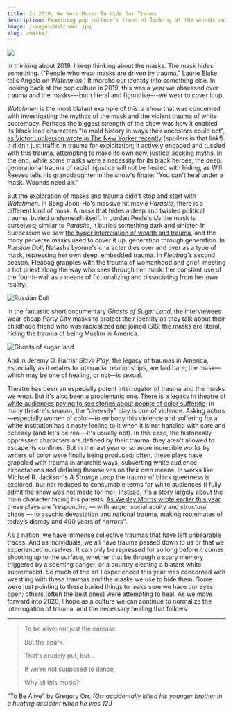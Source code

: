 ```yaml
---
title: In 2019, We Wore Masks To Hide Our Trauma
description: Examining pop culture’s trend of looking at the wounds underneath.
image: /images/Watchmen.jpg
slug: /masks/
---
```


![](/images/Watchmen.jpg)

In thinking about 2019, I keep thinking about the masks. The mask hides something. ("People who wear masks are driven by trauma," Laurie Blake tells Angela on _Watchmen_.) It morphs our identity into something else. In looking back at the pop culture in 2019, this was a year we obsessed over trauma and the masks---both literal and figurative---we wear to cover it up.

_Watchmen_ is the most blatant example of this: a show that was concerned with investigating the mythos of the mask and the violent trauma of white supremacy. Perhaps the biggest strength of the show was how it enabled its black lead characters "to mold history in ways their ancestors could not", [as Victor Luckerson wrote in The New Yorker recently](https://www.newyorker.com/culture/cultural-comment/the-great-achievement-of-watchmen-is-in-showing-how-black-americans-shape-history) (spoilers in that link!). It didn't just traffic in trauma for exploitation; it actively engaged and tussled with this trauma, attempting to make its own new, justice-seeking myths. In the end, while some masks were a necessity for its black heroes, the deep, generational trauma of racial injustice will not be healed with hiding, as Will Reeves tells his granddaughter in the show's finale: "You can't heal under a mask. Wounds need air."

But the exploration of masks and trauma didn't stop and start with _Watchmen_. In Bong Joon-Ho's massive hit movie _Parasite_, there is a different kind of mask. A mask that hides a deep and twisted political trauma, buried underneath itself. In Jordan Peele's _Us_ the mask is ourselves; similar to _Parasite_, it buries something dark and sinister. In _Succession_ we saw [the hyper interrelation of wealth and trauma](https://www.vox.com/culture/2019/9/24/20870750/succession-hbo-review-season-2-recap), and the many perverse masks used to cover it up, generation through generation. In _Russian Doll_, Natasha Lyonne's character dies over and over as a type of mask, repressing her own deep, embedded trauma. In _Fleabag_'s second season, Fleabag grapples with the trauma of womanhood and grief, meeting a hot priest along the way who sees through her mask: her constant use of the fourth-wall as a means of fictionalizing and dissociating from her own reality.

![Russian Doll](/images/russian-doll.jpg)

In the fantastic short documentary _Ghosts of Sugar Land_, the interviewees wear cheap Party City masks to protect their identity as they talk about their childhood friend who was radicalized and joined ISIS; the masks are literal, hiding the trauma of being Muslim in America.

![Ghosts of sugar land](https://guscuddy.com/images/Ghosts%20of%20sugar%20land.jpg)

And in Jeremy O. Harris' _Slave Play_, the legacy of traumas in America, especially as it relates to interracial relationships, are laid bare; the mask—which may be one of healing, or not—is sexual.

Theatre has been an especially potent interrogator of trauma and the masks we wear. But it's also been a problematic one. [There is a legacy in theatre of white audiences paying to see stories about people of color suffering](https://www.americantheatre.org/2019/07/24/black-queer-and-here/); in many theatre's season, the "diversity" play is one of violence. Asking actors—especially women of color—to embody this violence and suffering for a white institution has a nasty feeling to it when it is not handled with care and delicacy (and let's be real—it's usually not). In this case, the historically oppressed characters are defined by their trauma; they aren't allowed to escape its confines. But in the last year or so more incredible works by writers of color were finally being produced; often, these plays have grappled with trauma in anarchic ways, subverting white audience expectations and defining themselves on their own means. In works like Michael R. Jackson's _A Strange Loop_ the trauma of black queerness is explored, but not reduced to consumable terms for white audiences (I fully admit the show was not made for me); instead, it's a story largely about the main character facing his parents. [As Wesley Morris wrote earlier this year](https://www.nytimes.com/2019/04/25/theater/african-american-playwrights.html), these plays are "responding — with anger, social acuity and structural chaos — to psychic devastation and national trauma, making roommates of today’s dismay and 400 years of horrors".

As a nation, we have immense collective traumas that have left unbearable traces. And as individuals, we all have trauma passed down to us or that we experienced ourselves. It can only be repressed for so long before it comes shooting up to the surface, whether that be through a scary memory triggered by a seeming danger, or a country electing a blatant white supremacist. So much of the art I experienced this year was concerned with wrestling with these traumas and the masks we use to hide them. Some were just pointing to these buried things to make sure we have our eyes open; others (often the best ones) were attempting to heal. As we move forward into 2020, I hope as a culture we can continue to normalize the interrogation of trauma, and the necessary healing that follows.

---

> To be alive: not just the carcass
>
> But the spark.
>
> That's crudely put, but...
>
> If we're not supposed to dance,
>
> Why all this music?

"To Be Alive" by Gregory Orr. _(Orr accidentally killed his younger brother in a hunting accident when he was 12.)_
